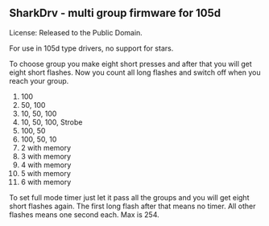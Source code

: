 SharkDrv - multi group firmware for 105d
-----------------------------------------------

License: Released to the Public Domain.

For use in 105d type drivers, no support for stars.

To choose group you make eight short presses and after that you will get eight short flashes.
Now you count all long flashes and switch off when you reach your group.

1. 100
2. 50, 100
3. 10, 50, 100
4. 10, 50, 100, Strobe
5. 100, 50
6. 100, 50, 10
7. 2 with memory
8. 3 with memory
9. 4 with memory
10. 5 with memory
11. 6 with memory

To set full mode timer just let it pass all the groups and you will get eight short flashes again.
The first long flash after that means no timer. All other flashes means one second each. Max is 254.

